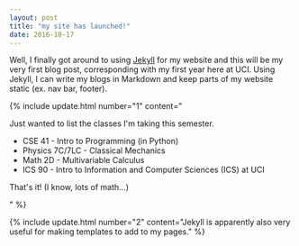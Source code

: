 ```yaml
---
layout: post
title: "my site has launched!"
date: 2016-10-17
---
```


Well, I finally got around to using [Jekyll](https://jekyllrb.com/) for my website and this will be my very first blog post, corresponding with my first year here at UCI. Using Jekyll, I can write my blogs in Markdown and keep parts of my website static (ex. nav bar, footer).

{% include update.html
    number="1"
    content="<p>Just wanted to list the classes I'm taking this semester.</p><ul><li>CSE 41 - Intro to Programming (in Python)</li><li>Physics 7C/7LC - Classical Mechanics</li><li>Math 2D - Multivariable Calculus</li><li>ICS 90 - Intro to Information and Computer Sciences (ICS) at UCI</li></ul><p>That's it! (I know, lots of math...)</p>" %}

{% include update.html
    number="2"
    content="Jekyll is apparently also very useful for making templates to add to my pages." %}
